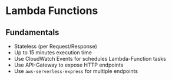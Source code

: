 # Lambda Functions

## Fundamentals

* Stateless (per Request/Response)
* Up to 15 minutes execution time
* Use CloudWatch Events for schedules Lambda-Function tasks
* Use API-Gateway to expose HTTP endpoints
* Use `aws-serverless-express` for multiple endpoints